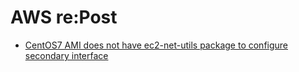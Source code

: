 # AWS re:Post



* [CentOS7 AMI does not have ec2-net-utils package to configure secondary interface](https://repost.aws/questions/QUBcCFd1z4RNuNZx3k7vADBw/)